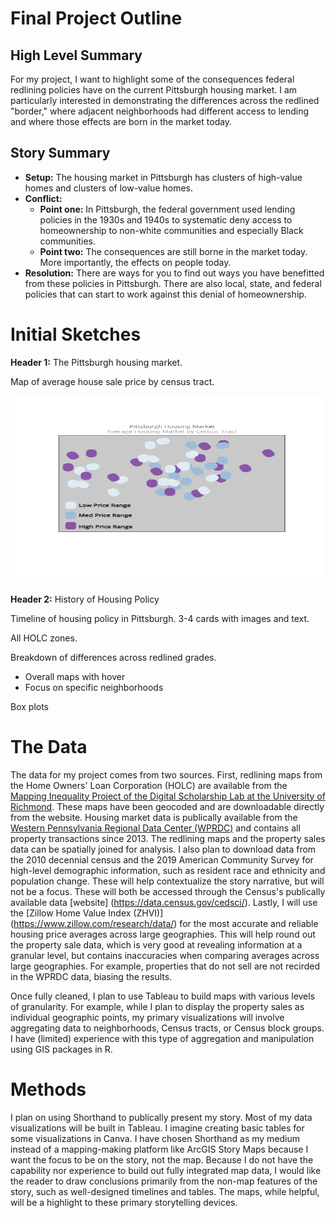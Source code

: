# Final Project Outline

## High Level Summary
For my project, I want to highlight some of the consequences federal redlining policies have on the current Pittsburgh housing market. I am particularly interested in demonstrating the differences across the redlined "border," where adjacent neighborhoods had different access to lending and where those effects are born in the market today. 

## Story Summary

* **Setup:** The housing market in Pittsburgh has clusters of high-value homes and clusters of low-value homes.
* **Conflict:** 
  * **Point one:** In Pittsburgh, the federal government used lending policies in the 1930s and 1940s to systematic deny access to homeownership to non-white communities and especially Black communities. 
  * **Point two:** The consequences are still borne in the market today. More importantly, the effects on people today.
* **Resolution:** There are ways for you to find out ways you have benefitted from these policies in Pittsburgh. There are also local, state, and federal policies that can start to work against this denial of homeownership.

# Initial Sketches

**Header 1:** The Pittsburgh housing market.

Map of average house sale price by census tract.

<img src="untitled.png" width="500" height="300"/>


**Header 2:** History of Housing Policy

Timeline of housing policy in Pittsburgh. 3-4 cards with images and text.


All HOLC zones.


Breakdown of differences across redlined grades.





  - Overall maps with hover
  - Focus on specific neighborhoods

Box plots

# The Data

The data for my project comes from two sources. First, redlining maps from the Home Owners' Loan Corporation (HOLC) are available from the [Mapping Inequality Project of the Digital Scholarship Lab at the University of Richmond](https://dsl.richmond.edu/panorama/redlining/#loc=5/39.1/-94.58). These maps have been geocoded and are downloadable directly from the website. Housing market data is publically available from the [Western Pennsylvania Regional Data Center (WPRDC)](https://data.wprdc.org/dataset/real-estate-sales) and contains all property transactions since 2013. The redlining maps and the property sales data can be spatially joined for analysis. I also plan to download data from the 2010 decennial census and the 2019 American Community Survey for high-level demographic information, such as resident race and ethnicity and population change. These will help contextualize the story narrative, but will not be a focus. These will both be accessed through the Census's publically available data [website] (https://data.census.gov/cedsci/). Lastly, I will use the [Zillow Home Value Index (ZHVI)] (https://www.zillow.com/research/data/) for the most accurate and reliable housing price averages across large geographies. This will help round out the property sale data, which is very good at revealing information at a granular level, but contains inaccuracies when comparing averages across large geographies. For example, properties that do not sell are not recirded in the WPRDC data, biasing the results.

Once fully cleaned, I plan to use Tableau to build maps with various levels of granularity. For example, while I plan to display the property sales as individual geographic points, my primary visualizations will involve aggregating data to neighborhoods, Census tracts, or Census block groups. I have (limited) experience with this type of aggregation and manipulation using GIS packages in R.

# Methods

I plan on using Shorthand to publically present my story. Most of my data visualizations will be built in Tableau. I imagine creating basic tables for some visualizations in Canva. I have chosen Shorthand as my medium instead of a mapping-making platform like ArcGIS Story Maps because I want the focus to be on the story, not the map. Because I do not have the capability nor experience to build out fully integrated map data, I would like the reader to draw conclusions primarily from the non-map features of the story, such as well-designed timelines and tables. The maps, while helpful, will be a highlight to these primary storytelling devices.  

